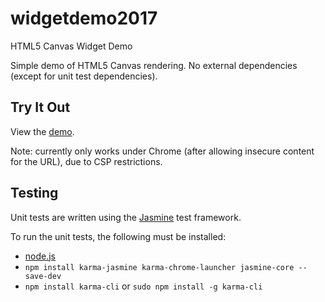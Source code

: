 # widgetdemo2017
HTML5 Canvas Widget Demo

Simple demo of HTML5 Canvas rendering. No external dependencies (except for unit test dependencies).

## Try It Out
View the [demo](https://skyschulz.github.io/widgetdemo2017/).

Note: currently only works under Chrome (after allowing insecure content for the URL), due to CSP restrictions.

## Testing
Unit tests are written using the [Jasmine](https://jasmine.github.io) test framework.

To run the unit tests, the following must be installed:
 * [node.js](https://nodejs.org/en/)
 * `npm install karma-jasmine karma-chrome-launcher jasmine-core --save-dev`
 * `npm install karma-cli` or `sudo npm install -g karma-cli`